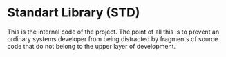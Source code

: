 # Standart Library (STD)
This is the internal code of the project. The point of all this is to prevent an ordinary systems developer from being distracted by fragments of source code that do not belong to the upper layer of development.